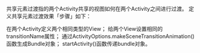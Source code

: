 共享元素过渡指的两个Activity共享的视图如何在两个Activity之间进行过渡。
定义共享元素过渡效果「步骤」如下：

在两个Activity定义两个相同类型的View；
给两个View设置相同的transitionName属性；
通过ActivityOptions.makeSceneTransitionAnimation()函数生成Bundle对象；
startActivity()函数传递bundle对象。

